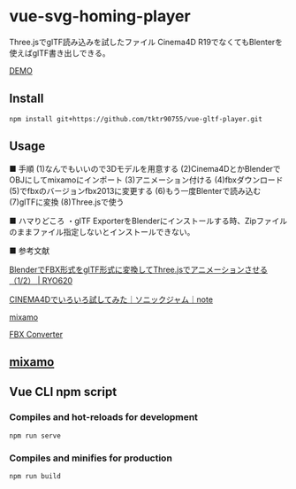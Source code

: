 # vue-svg-homing-player
Three.jsでglTF読み込みを試したファイル
Cinema4D R19でなくてもBlenterを使えばglTF書き出しできる。

[DEMO](https://tktr90755.github.io/vue-gltf-player/)  

## Install
```
npm install git+https://github.com/tktr90755/vue-gltf-player.git
```

## Usage
■ 手順
(1)なんでもいいので3Dモデルを用意する
(2)Cinema4DとかBlenderでOBJにしてmixamoにインポート
(3)アニメーション付ける
(4)fbxダウンロード
(5)でfbxのバージョンfbx2013に変更する
(6)もう一度Blenterで読み込む
(7)glTFに変換
(8)Three.jsで使う

■ ハマりどころ
・glTF ExporterをBlenderにインストールする時、Zipファイルのままファイル指定しないとインストールできない。

■ 参考文献

[BlenderでFBX形式をglTF形式に変換してThree.jsでアニメーションさせる （1/2） | RYO620](https://ryo620.org/2018/02/to-gltf-from-fbx-by-blender/)

[CINEMA4Dでいろいろ試してみた｜ソニックジャム｜note](https://note.mu/sonicjam/n/nee6f5967f067)

[mixamo](https://www.mixamo.com/#/?page=1&type=Character)

[FBX Converter](http://web.archive.org/web/20170926144107/http://usa.autodesk.com/adsk/servlet/pc/item?siteID=123112&id=22694909)

[mixamo](https://www.mixamo.com/#/?page=1&type=Character)
---
## Vue CLI npm script

### Compiles and hot-reloads for development
```
npm run serve
```

### Compiles and minifies for production
```
npm run build
```